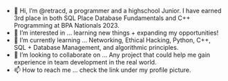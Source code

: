 - 👋 Hi, I’m @retracd, a programmer and a highschool Junior. I have earned 3rd place in both SQL Place Database Fundamentals and C++ Programming at BPA Nationals 2023.
- 👀 I’m interested in ... learning new things + expanding my opportunities!
- 🌱 I’m currently learning ... Networking, Ethical Hacking, Python, C++, SQL + Database Management, and algorithmic principles.
- 💞️ I’m looking to collaborate on ... Any project that could help me gain experience in team development in the real world.
- 📫 How to reach me ... check the link under my profile picture. 

<!---
retracd/retracd is a ✨ special ✨ repository because its `README.md` (this file) appears on your GitHub profile.
You can click the Preview link to take a look at your changes.
--->
